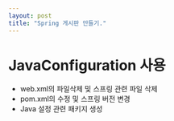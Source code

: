 ```yaml
---
layout: post
title: "Spring 게시판 만들기."
---
```

# JavaConfiguration 사용
- web.xml의 파일삭제 및 스프링 관련 파일 삭제
- pom.xml의 수정 및 스프링 버전 변경
- Java 설정 관련 패키지 생성

